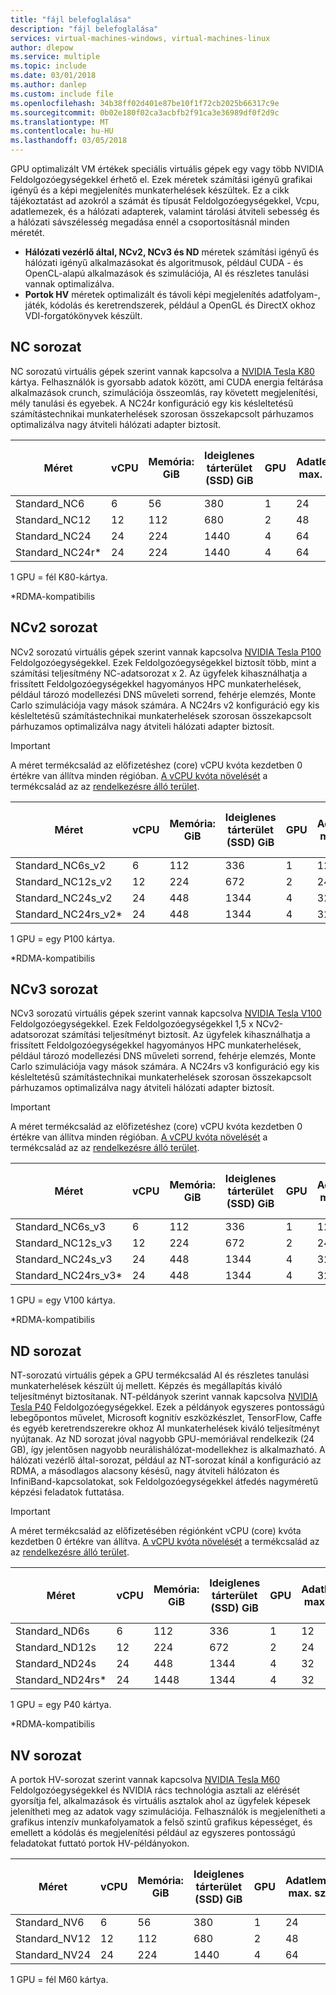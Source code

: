 ```yaml
---
title: "fájl belefoglalása"
description: "fájl belefoglalása"
services: virtual-machines-windows, virtual-machines-linux
author: dlepow
ms.service: multiple
ms.topic: include
ms.date: 03/01/2018
ms.author: danlep
ms.custom: include file
ms.openlocfilehash: 34b38ff02d401e87be10f1f72cb2025b66317c9e
ms.sourcegitcommit: 0b02e180f02ca3acbfb2f91ca3e36989df0f2d9c
ms.translationtype: MT
ms.contentlocale: hu-HU
ms.lasthandoff: 03/05/2018
---
```

GPU optimalizált VM értékek speciális virtuális gépek egy vagy több NVIDIA Feldolgozóegységekkel érhető el. Ezek méretek számítási igényű grafikai igényű és a képi megjelenítés munkaterhelések készültek. Ez a cikk tájékoztatást ad azokról a számát és típusát Feldolgozóegységekkel, Vcpu, adatlemezek, és a hálózati adapterek, valamint tárolási átviteli sebesség és a hálózati sávszélesség megadása ennél a csoportosításnál minden méretét. 

* **Hálózati vezérlő által, NCv2, NCv3 és ND** méretek számítási igényű és hálózati igényű alkalmazásokat és algoritmusok, például CUDA - és OpenCL-alapú alkalmazások és szimulációja, AI és részletes tanulási vannak optimalizálva. 
* **Portok HV** méretek optimalizált és távoli képi megjelenítés adatfolyam-, játék, kódolás és keretrendszerek, például a OpenGL és DirectX okhoz VDI-forgatókönyvek készült.  


## <a name="nc-series"></a>NC sorozat

NC sorozatú virtuális gépek szerint vannak kapcsolva a [NVIDIA Tesla K80](http://images.nvidia.com/content/pdf/kepler/Tesla-K80-BoardSpec-07317-001-v05.pdf) kártya. Felhasználók is gyorsabb adatok között, ami CUDA energia feltárása alkalmazások crunch, szimulációja összeomlás, ray követett megjelenítési, mély tanulási és egyebek. A NC24r konfiguráció egy kis késleltetésű számítástechnikai munkaterhelések szorosan összekapcsolt párhuzamos optimalizálva nagy átviteli hálózati adapter biztosít.


| Méret | vCPU | Memória: GiB | Ideiglenes tárterület (SSD) GiB | GPU | Adatlemezek max. száma | Hálózati adapterek maximális száma |
| --- | --- | --- | --- | --- | --- | --- |
| Standard_NC6 |6 |56 | 380 | 1 | 24 | 1 |
| Standard_NC12 |12 |112 | 680 | 2 | 48 | 2 |
| Standard_NC24 |24 |224 | 1440 | 4 | 64 | 4 |
| Standard_NC24r* |24 |224 | 1440 | 4 | 64 | 4 |

1 GPU = fél K80-kártya.

*RDMA-kompatibilis

## <a name="ncv2-series"></a>NCv2 sorozat

NCv2 sorozatú virtuális gépek szerint vannak kapcsolva [NVIDIA Tesla P100](http://images.nvidia.com/content/tesla/pdf/nvidia-tesla-p100-datasheet.pdf) Feldolgozóegységekkel. Ezek Feldolgozóegységekkel biztosít több, mint a számítási teljesítmény NC-adatsorozat x 2. Az ügyfelek kihasználhatja a frissített Feldolgozóegységekkel hagyományos HPC munkaterhelések, például tározó modellezési DNS műveleti sorrend, fehérje elemzés, Monte Carlo szimulációja vagy mások számára. A NC24rs v2 konfiguráció egy kis késleltetésű számítástechnikai munkaterhelések szorosan összekapcsolt párhuzamos optimalizálva nagy átviteli hálózati adapter biztosít.

> [!IMPORTANT]
> A méret termékcsalád az előfizetéshez (core) vCPU kvóta kezdetben 0 értékre van állítva minden régióban. [A vCPU kvóta növelését](../articles/azure-supportability/resource-manager-core-quotas-request.md) a termékcsalád az az [rendelkezésre álló terület](https://azure.microsoft.com/regions/services/).
>

| Méret | vCPU | Memória: GiB | Ideiglenes tárterület (SSD) GiB | GPU | Adatlemezek max. száma | Hálózati adapterek maximális száma |
| --- | --- | --- | --- | --- | --- | ---  |
| Standard_NC6s_v2 |6 |112 | 336 | 1 | 12 | 4 |
| Standard_NC12s_v2 |12 |224 | 672 | 2 | 24 | 8 |
| Standard_NC24s_v2 |24 |448 | 1344 | 4 | 32 | 8 |
| Standard_NC24rs_v2* |24 |448 | 1344 | 4 | 32 | 8 |

1 GPU = egy P100 kártya.

*RDMA-kompatibilis

## <a name="ncv3-series"></a>NCv3 sorozat

NCv3 sorozatú virtuális gépek szerint vannak kapcsolva [NVIDIA Tesla V100](http://www.nvidia.com/content/PDF/Volta-Datasheet.pdf) Feldolgozóegységekkel. Ezek Feldolgozóegységekkel 1,5 x NCv2-adatsorozat számítási teljesítményt biztosít. Az ügyfelek kihasználhatja a frissített Feldolgozóegységekkel hagyományos HPC munkaterhelések, például tározó modellezési DNS műveleti sorrend, fehérje elemzés, Monte Carlo szimulációja vagy mások számára. A NC24rs v3 konfiguráció egy kis késleltetésű számítástechnikai munkaterhelések szorosan összekapcsolt párhuzamos optimalizálva nagy átviteli hálózati adapter biztosít.

> [!IMPORTANT]
> A méret termékcsalád az előfizetéshez (core) vCPU kvóta kezdetben 0 értékre van állítva minden régióban. [A vCPU kvóta növelését](../articles/azure-supportability/resource-manager-core-quotas-request.md) a termékcsalád az az [rendelkezésre álló terület](https://azure.microsoft.com/regions/services/).
>

| Méret | vCPU | Memória: GiB | Ideiglenes tárterület (SSD) GiB | GPU | Adatlemezek max. száma | Hálózati adapterek maximális száma |
| --- | --- | --- | --- | --- | --- | --- |
| Standard_NC6s_v3 |6 |112 | 336 | 1 | 12 | 4 |
| Standard_NC12s_v3 |12 |224 | 672 | 2 | 24 | 8 |
| Standard_NC24s_v3 |24 |448 | 1344 | 4 | 32 | 8 | 
| Standard_NC24rs_v3* |24 |448 | 1344 | 4 | 32 | 8 |

1 GPU = egy V100 kártya.

*RDMA-kompatibilis

## <a name="nd-series"></a>ND sorozat

NT-sorozatú virtuális gépek a GPU termékcsalád AI és részletes tanulási munkaterhelések készült új mellett. Képzés és megállapítás kiváló teljesítményt biztosítanak. NT-példányok szerint vannak kapcsolva [NVIDIA Tesla P40](http://images.nvidia.com/content/pdf/tesla/184427-Tesla-P40-Datasheet-NV-Final-Letter-Web.pdf) Feldolgozóegységekkel. Ezek a példányok egyszeres pontosságú lebegőpontos művelet, Microsoft kognitív eszközkészlet, TensorFlow, Caffe és egyéb keretrendszerekre okhoz AI munkaterhelések kiváló teljesítményt nyújtanak. Az ND sorozat jóval nagyobb GPU-memóriával rendelkezik (24 GB), így jelentősen nagyobb neurálishálózat-modellekhez is alkalmazható. A hálózati vezérlő által-sorozat, például az NT-sorozat kínál a konfiguráció az RDMA, a másodlagos alacsony késésű, nagy átviteli hálózaton és InfiniBand-kapcsolatokat, sok Feldolgozóegységekkel átfedés nagyméretű képzési feladatok futtatása.

> [!IMPORTANT]
> A méret termékcsalád az előfizetésében régiónként vCPU (core) kvóta kezdetben 0 értékre van állítva. [A vCPU kvóta növelését](../articles/azure-supportability/resource-manager-core-quotas-request.md) a termékcsalád az az [rendelkezésre álló terület](https://azure.microsoft.com/regions/services/).
>

| Méret | vCPU | Memória: GiB | Ideiglenes tárterület (SSD) GiB | GPU | Adatlemezek max. száma | Hálózati adapterek maximális száma |
| --- | --- | --- | --- | --- | --- | --- |
| Standard_ND6s |6 |112 | 336 | 1 | 12 | 4 |
| Standard_ND12s |12 |224 | 672 | 2 | 24 | 8 | 
| Standard_ND24s |24 |448 | 1344 | 4 | 32 | 8 |
| Standard_ND24rs* |24 |1448 | 1344 | 4 | 32 | 8 |

1 GPU = egy P40 kártya.

*RDMA-kompatibilis

## <a name="nv-series"></a>NV sorozat

A portok HV-sorozat szerint vannak kapcsolva [NVIDIA Tesla M60 ](http://images.nvidia.com/content/tesla/pdf/188417-Tesla-M60-DS-A4-fnl-Web.pdf) Feldolgozóegységekkel és NVIDIA rács technológia asztali az elérését gyorsítja fel, alkalmazások és virtuális asztalok ahol az ügyfelek képesek jelenítheti meg az adatok vagy szimulációja. Felhasználók is megjelenítheti a grafikus intenzív munkafolyamatok a felső szintű grafikus képességet, és emellett a kódolás és megjelenítési például az egyszeres pontosságú feladatokat futtató portok HV-példányokon. 

| Méret | vCPU | Memória: GiB | Ideiglenes tárterület (SSD) GiB | GPU | Adatlemezek max. száma | Hálózati adapterek maximális száma |
| --- | --- | --- | --- | --- | --- | --- |
| Standard_NV6 |6 |56 |380 | 1 | 24 | 1 |
| Standard_NV12 |12 |112 |680 | 2 | 48 | 2 |
| Standard_NV24 |24 |224 |1440 | 4 | 64 | 4 |

1 GPU = fél M60 kártya.


